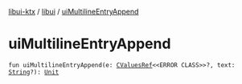 [libui-ktx](../index.md) / [libui](index.md) / [uiMultilineEntryAppend](./ui-multiline-entry-append.md)

# uiMultilineEntryAppend

`fun uiMultilineEntryAppend(e: `[`CValuesRef`](../kotlinx.cinterop/-c-values-ref/index.md)`<<ERROR CLASS>>?, text: `[`String`](https://kotlinlang.org/api/latest/jvm/stdlib/kotlin/-string/index.html)`?): `[`Unit`](https://kotlinlang.org/api/latest/jvm/stdlib/kotlin/-unit/index.html)